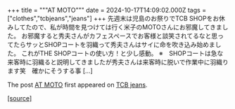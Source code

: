 +++
title = """AT MOTO"""
date = 2024-10-17T14:09:02.000Z
tags = ["clothes","tcbjeans","jeans"]
+++
先週末は児島のお祭りでTCB SHOPをお休みしてたので、私が時間を見つけては行く米子のMOTOさんにお邪魔してきました。 お邪魔すると秀夫さんがカフェスペースでお客様と談笑されてるなと思ってたらサッとSHOPコートを羽織って秀夫さんはサイに命を吹き込み始めました。 これがTHE SHOPコートの使い方！と少し感動。 ※　SHOPコートは急な来客時に羽織ると説明してきましたが秀夫さんは来客時に脱いで作業中に羽織ります笑　確かにそうする事 \[…\]

The post [AT MOTO](http://tcbjeans.com/2024/10/17/49555) first appeared on [TCB jeans](http://tcbjeans.com).

[[source]](http://tcbjeans.com/2024/10/17/49555)

